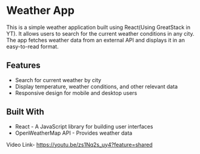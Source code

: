 # Weather App

This is a simple weather application built using React(Using GreatStack in YT). It allows users to search for the current weather conditions in any city. The app fetches weather data from an external API and displays it in an easy-to-read format.

## Features

- Search for current weather by city
- Display temperature, weather conditions, and other relevant data
- Responsive design for mobile and desktop users

## Built With
- React - A JavaScript library for building user interfaces
- OpenWeatherMap API - Provides weather data


Video Link- https://youtu.be/zs1Nq2s_uy4?feature=shared
